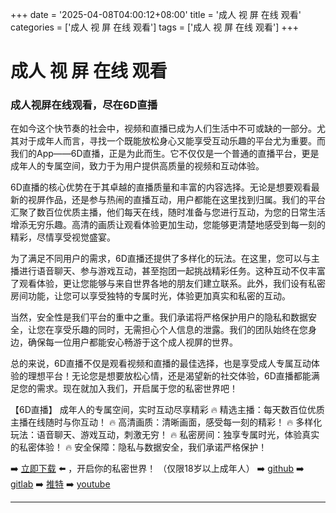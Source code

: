 +++
date = '2025-04-08T04:00:12+08:00'
title = '成人 视 屏 在线 观看'
categories = ['成人 视 屏 在线 观看']
tags = ['成人 视 屏 在线 观看']
+++

# 成人 视 屏 在线 观看

### 成人视屏在线观看，尽在6D直播

在如今这个快节奏的社会中，视频和直播已成为人们生活中不可或缺的一部分。尤其对于成年人而言，寻找一个既能放松身心又能享受互动乐趣的平台尤为重要。而我们的App——6D直播，正是为此而生。它不仅仅是一个普通的直播平台，更是成年人的专属空间，致力于为用户提供高质量的视频和互动体验。

6D直播的核心优势在于其卓越的直播质量和丰富的内容选择。无论是想要观看最新的视屏作品，还是参与热闹的直播互动，用户都能在这里找到归属。我们的平台汇聚了数百位优质主播，他们每天在线，随时准备与您进行互动，为您的日常生活增添无穷乐趣。高清的画质让观看体验更加生动，您能够更清楚地感受到每一刻的精彩，尽情享受视觉盛宴。

为了满足不同用户的需求，6D直播还提供了多样化的玩法。在这里，您可以与主播进行语音聊天、参与游戏互动，甚至抱团一起挑战精彩任务。这种互动不仅丰富了观看体验，更让您能够与来自世界各地的朋友们建立联系。此外，我们设有私密房间功能，让您可以享受独特的专属时光，体验更加真实和私密的互动。

当然，安全性是我们平台的重中之重。我们承诺将严格保护用户的隐私和数据安全，让您在享受乐趣的同时，无需担心个人信息的泄露。我们的团队始终在您身边，确保每一位用户都能安心畅游于这个成人视屏的世界。

总的来说，6D直播不仅是观看视频和直播的最佳选择，也是享受成人专属互动体验的理想平台！无论您是想要放松心情，还是渴望新的社交体验，6D直播都能满足您的需求。现在就加入我们，开启属于您的私密世界吧！

【6D直播】
成年人的专属空间，实时互动尽享精彩
🔥 精选主播：每天数百位优质主播在线随时与你互动！
🔥 高清画质：清晰画面，感受每一刻的精彩！
🔥 多样化玩法：语音聊天、游戏互动，刺激无穷！
🔥 私密房间：独享专属时光，体验真实的私密体验！
🔥 安全保障：隐私与数据安全，我们承诺严格保护！

➡️ [立即下载](https://down123.s3.ap-east-1.amazonaws.com/down/down.html?channelCode=blog) ⬅️ ，开启你的私密世界！
（仅限18岁以上成年人）
➡️ [github](https://aldult-live.github.io/)
➡️ [gitlab](https://seo-09598d.gitlab.io/)
➡️ [推特](https://x.com/wegame33)
➡️ [youtube](https://www.youtube.com/@6Dlive)

---
